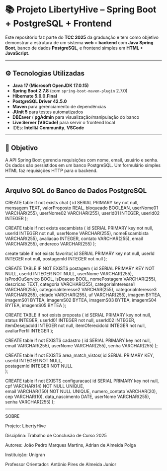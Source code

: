 # 📚 Projeto LibertyHive – Spring Boot + PostgreSQL + Frontend

Este repositório faz parte do **TCC 2025** da graduação e tem como objetivo demonstrar a estrutura de um sistema **web + backend** com **Java Spring Boot**, banco de dados **PostgreSQL**, e frontend simples em **HTML + JavaScript**.

---

## ⚙️ Tecnologias Utilizadas

- **Java 17 (Microsoft OpenJDK 17.0.15)**
- **Spring Boot 2.7.8** (com `spring-boot-maven-plugin` 2.7.0)
- **Hibernate 5.6.0.Final**
- **PostgreSQL Driver 42.5.0**
- **Maven** para gerenciamento de dependências
- **JUnit 5** para testes automatizados
- **DBEaver** / **pgAdmin** para visualização/manipulação do banco
- **Live Server (VSCode)** para servir o frontend local
- IDEs: **IntelliJ Community**, **VSCode**

---

## 📌 Objetivo

A API Spring Boot gerencia requisições com nome, email, usuário e senha. Os dados são persistidos em um banco PostgreSQL. Um formulário simples HTML faz requisições HTTP para o backend.

---

## Arquivo SQL do Banco de Dados PostgreSQL

CREATE table if not exists chat (
    id SERIAL PRIMARY key not null,
    mensagem TEXT,
    valorProposto REAL,
    bloqueado BOOLEAN,
    userNome01 VARCHAR(255),
    userNome02 VARCHAR(255),
    userId01 INTEGER,
    userId02 INTEGER
    );

CREATE table if not exists escambista (
    id SERIAL PRIMARY key not null,
    userId INTEGER not null,
    userNome VARCHAR(255),
    nomeEscambista VARCHAR(255),
    avaliacao INTEGER,
    contato VARCHAR(255),
    email VARCHAR(255),
    endereco VARCHAR(255)
);

create table if not exists favorito(
	id SERIAL PRIMARY key not null,
    userId INTEGER not null,
    postagemId INTEGER not null
);

CREATE TABLE IF NOT EXISTS postagem (
    id SERIAL PRIMARY KEY NOT NULL,
    userId INTEGER NOT NULL,
    userNome VARCHAR(255),
    isProdOuServico BOOL,
    isDoacao BOOL,
    nomePostagem VARCHAR(255),
    descricao TEXT,
    categoria VARCHAR(255),
    categoriaInteresse1 VARCHAR(255),
    categoriaInteresse2 VARCHAR(255),
    categoriaInteresse3 VARCHAR(255),
    cidade VARCHAR(255),
    uf VARCHAR(255),
    imagem BYTEA,
    imagemS01 BYTEA,
    imagemS02 BYTEA,
    imagemS03 BYTEA,
    imagemS04 BYTEA,
    imagemS05 BYTEA
);

CREATE TABLE if not exists proposta (
    id SERIAL PRIMARY key not null,
    status INTEGER,
    userId01 INTEGER not null,
    userId02 INTEGER, 
    itemDesejadoId INTEGER not null,
    itemOferecidoId INTEGER not null,
    avaliarPerfil INTEGER
);

CREATE table if not EXISTS cadastro (
    id SERIAL PRIMARY key not null,
    email VARCHAR(255),
    userNome VARCHAR(255),
    senha VARCHAR(255)
); 

CREATE table if not EXISTS area_match_vistos(
    id SERIAL PRIMARY KEY,
    userId INTEGER NOT NULL,           
    postagemId INTEGER NOT NULL       
);

CREATE table if not EXISTS configuracao(
    id SERIAL PRIMARY key not null,
    cpf VARCHAR(14) NOT NULL UNIQUE,      
    email VARCHAR(150) NOT NULL UNIQUE,
    numero_contato VARCHAR(20),             
    cep VARCHAR(10),
    data_nascimento DATE,
    userNome VARCHAR(255),
    senha VARCHAR(255)
);

---

SOBRE


Projeto: LibertyHive

Disciplina: Trabalho de Conclusão de Curso 2025

Autores: João Pedro Marques Martins, Adrian de Almeida Polga

Instituição: Unigran

Professor Orientador: Antônio Pires de Almeida Junior
